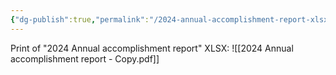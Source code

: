 ```yaml
---
{"dg-publish":true,"permalink":"/2024-annual-accomplishment-report-xlsx/","noteIcon":"","created":"2025-07-07T14:23:00.643-05:00"}
---
```


Print of "2024 Annual accomplishment report" XLSX: ![[2024 Annual accomplishment report - Copy.pdf]]